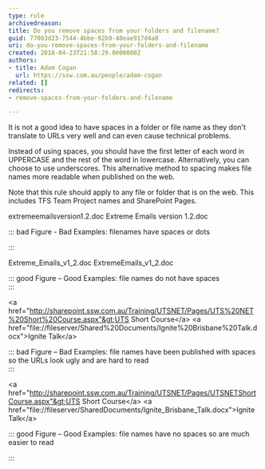 ```yaml
---
type: rule
archivedreason: 
title: Do you remove spaces from your folders and filename?
guid: 77003d23-7544-4bbe-92b9-48eae917d4a0
uri: do-you-remove-spaces-from-your-folders-and-filename
created: 2018-04-23T21:58:29.0000000Z
authors:
- title: Adam Cogan
  url: https://ssw.com.au/people/adam-cogan
related: []
redirects:
- remove-spaces-from-your-folders-and-filename

---
```


It is not a good idea to have spaces in a folder or file name as they don't translate to URLs very well and can even cause technical problems.

Instead of using spaces, you should have the first letter of each word in UPPERCASE and the rest of the word in lowercase. Alternatively, you can choose to use underscores. This alternative method to spacing makes file names more readable when published on the web.

<!--endintro-->

Note that this rule should apply to any file or folder that is on the web. This includes TFS Team Project names and SharePoint Pages.

extremeemailsversion1.2.doc
Extreme Emails version 1.2.doc

::: bad
Figure - Bad Examples: filenames have spaces or dots 

:::

Extreme\_Emails\_v1\_2.doc
ExtremeEmails\_v1\_2.doc

::: good
Figure – Good Examples: file names do not have spaces  
:::

&lt;a href="http://sharepoint.ssw.com.au/Training/UTSNET/Pages/UTS%20NET%20Short%20Course.aspx"&gt;UTS Short Course&lt;/a&gt;
&lt;a href="file://fileserver/Shared%20Documents/Ignite%20Brisbane%20Talk.docx"&gt;Ignite Talk&lt;/a&gt;

::: bad
Figure – Bad Examples: file names have been published with spaces so the URLs look ugly and are hard to read  
:::

&lt;a href="http://sharepoint.ssw.com.au/Training/UTSNET/Pages/UTSNETShortCourse.aspx"&gt;UTS Short Course&lt;/a&gt;
&lt;a href="file://fileserver/SharedDocuments/Ignite\_Brisbane\_Talk.docx"&gt;Ignite Talk&lt;/a&gt;

::: good
Figure – Good Examples: file names have no spaces so are much easier to read

:::
